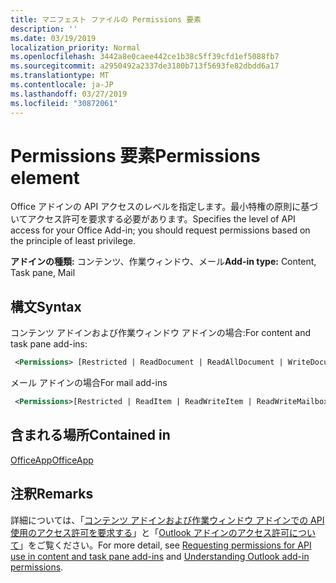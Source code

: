 ```yaml
---
title: マニフェスト ファイルの Permissions 要素
description: ''
ms.date: 03/19/2019
localization_priority: Normal
ms.openlocfilehash: 3442a8e0caee442ce1b38c5ff39cfd1ef5088fb7
ms.sourcegitcommit: a2950492a2337de3180b713f5693fe82dbdd6a17
ms.translationtype: MT
ms.contentlocale: ja-JP
ms.lasthandoff: 03/27/2019
ms.locfileid: "30872061"
---
```

# <a name="permissions-element"></a><span data-ttu-id="1654d-102">Permissions 要素</span><span class="sxs-lookup"><span data-stu-id="1654d-102">Permissions element</span></span>

<span data-ttu-id="1654d-103">Office アドインの API アクセスのレベルを指定します。最小特権の原則に基づいてアクセス許可を要求する必要があります。</span><span class="sxs-lookup"><span data-stu-id="1654d-103">Specifies the level of API access for your Office Add-in; you should request permissions based on the principle of least privilege.</span></span>

<span data-ttu-id="1654d-104">**アドインの種類:** コンテンツ、作業ウィンドウ、メール</span><span class="sxs-lookup"><span data-stu-id="1654d-104">**Add-in type:** Content, Task pane, Mail</span></span>

## <a name="syntax"></a><span data-ttu-id="1654d-105">構文</span><span class="sxs-lookup"><span data-stu-id="1654d-105">Syntax</span></span>

<span data-ttu-id="1654d-106">コンテンツ アドインおよび作業ウィンドウ アドインの場合:</span><span class="sxs-lookup"><span data-stu-id="1654d-106">For content and task pane add-ins:</span></span>

```XML
 <Permissions> [Restricted | ReadDocument | ReadAllDocument | WriteDocument | ReadWriteDocument]</Permissions>
```

<span data-ttu-id="1654d-107">メール アドインの場合</span><span class="sxs-lookup"><span data-stu-id="1654d-107">For mail add-ins</span></span>

```XML
 <Permissions>[Restricted | ReadItem | ReadWriteItem | ReadWriteMailbox]</Permissions>
```

## <a name="contained-in"></a><span data-ttu-id="1654d-108">含まれる場所</span><span class="sxs-lookup"><span data-stu-id="1654d-108">Contained in</span></span>

[<span data-ttu-id="1654d-109">OfficeApp</span><span class="sxs-lookup"><span data-stu-id="1654d-109">OfficeApp</span></span>](officeapp.md)

## <a name="remarks"></a><span data-ttu-id="1654d-110">注釈</span><span class="sxs-lookup"><span data-stu-id="1654d-110">Remarks</span></span>

<span data-ttu-id="1654d-111">詳細については、「[コンテンツ アドインおよび作業ウィンドウ アドインでの API 使用のアクセス許可を要求する](/office/dev/add-ins/develop/requesting-permissions-for-api-use-in-content-and-task-pane-add-ins)」と「[Outlook アドインのアクセス許可について](/outlook/add-ins/understanding-outlook-add-in-permissions)」をご覧ください。</span><span class="sxs-lookup"><span data-stu-id="1654d-111">For more detail, see [Requesting permissions for API use in content and task pane add-ins](/office/dev/add-ins/develop/requesting-permissions-for-api-use-in-content-and-task-pane-add-ins) and [Understanding Outlook add-in permissions](/outlook/add-ins/understanding-outlook-add-in-permissions).</span></span>
